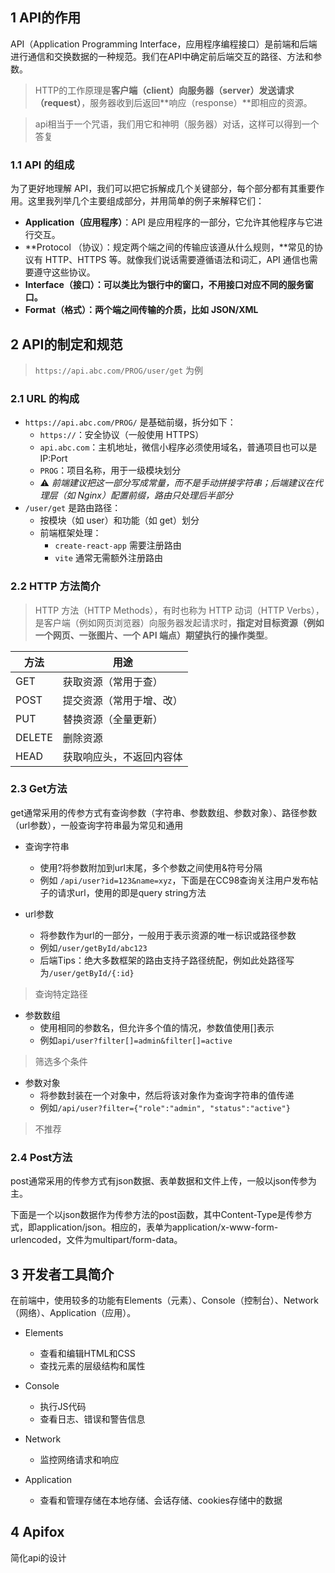 ## 1 API的作用

API（Application Programming Interface，应用程序编程接口）是前端和后端进行通信和交换数据的一种规范。我们在API中确定前后端交互的路径、方法和参数。

> HTTP的工作原理是**客户端（client）**向**服务器（server）**发送**请求（request）**，服务器收到后返回**响应（response）**即相应的资源。

> api相当于一个咒语，我们用它和神明（服务器）对话，这样可以得到一个答复

### 1.1 **API 的组成**

为了更好地理解 API，我们可以把它拆解成几个关键部分，每个部分都有其重要作用。这里我列举几个主要组成部分，并用简单的例子来解释它们：

- **Application（应用程序）**：API 是应用程序的一部分，它允许其他程序与它进行交互。
- **Protocol （协议）：规定两个端之间的传输应该遵从什么规则，**常见的协议有 HTTP、HTTPS 等。就像我们说话需要遵循语法和词汇，API 通信也需要遵守这些协议。
- **Interface（接口）：可以类比为银行中的窗口，不用接口对应不同的服务窗口。**
- **Format（格式）：两个端之间传输的介质，比如** **JSON/XML**

## 2 API的制定和规范

> `https://api.abc.com/PROG/user/get` 为例

### 2.1 URL 的构成

- `https://api.abc.com/PROG/` 是基础前缀，拆分如下：
  - `https://`：安全协议（一般使用 HTTPS）
  - `api.abc.com`：主机地址，微信小程序必须使用域名，普通项目也可以是 IP:Port
  - `PROG`：项目名称，用于一级模块划分
  - ⚠️ *前端建议把这一部分写成常量，而不是手动拼接字符串；后端建议在代理层（如 Nginx）配置前缀，路由只处理后半部分*
- `/user/get` 是路由路径：
  - 按模块（如 user）和功能（如 get）划分
  - 前端框架处理：
    - `create-react-app` 需要注册路由
    - `vite` 通常无需额外注册路由

### 2.2 HTTP 方法简介

>HTTP 方法（HTTP Methods），有时也称为 HTTP 动词（HTTP Verbs），是客户端（例如网页浏览器）向服务器发起请求时，**指定对目标资源（例如一个网页、一张图片、一个 API 端点）期望执行的操作类型**。

| 方法   | 用途                     |
| ------ | ------------------------ |
| GET    | 获取资源（常用于查）     |
| POST   | 提交资源（常用于增、改） |
| PUT    | 替换资源（全量更新）     |
| DELETE | 删除资源                 |
| HEAD   | 获取响应头，不返回内容体 |

### 2.3 Get方法

get通常采用的传参方式有查询参数（字符串、参数数组、参数对象）、路径参数（url参数），一般查询字符串最为常见和通用

- 查询字符串
  - 使用?将参数附加到url末尾，多个参数之间使用&符号分隔
  - 例如 `/api/user?id=123&name=xyz`，下面是在CC98查询关注用户发布帖子的请求url，使用的即是query string方法

- url参数
  - 将参数作为url的一部分，一般用于表示资源的唯一标识或路径参数
  - 例如`/user/getById/abc123` 
  - 后端Tips：绝大多数框架的路由支持子路径统配，例如此处路径写为`/user/getById/{:id}`

>查询特定路径

- 参数数组
  - 使用相同的参数名，但允许多个值的情况，参数值使用[]表示
  - 例如`api/user?filter[]=admin&filter[]=active`

> 筛选多个条件

- 参数对象
  - 将参数封装在一个对象中，然后将该对象作为查询字符串的值传递
  - 例如`/api/user?filter={"role":"admin", "status":"active"}`

> 不推荐

### 2.4 Post方法

post通常采用的传参方式有json数据、表单数据和文件上传，一般以json传参为主。

下面是一个以json数据作为传参方法的post函数，其中Content-Type是传参方式，即application/json。相应的，表单为application/x-www-form-urlencoded，文件为multipart/form-data。

## 3 开发者工具简介

在前端中，使用较多的功能有Elements（元素）、Console（控制台）、Network（网络）、Application（应用）。

- Elements
  - 查看和编辑HTML和CSS
  - 查找元素的层级结构和属性

- Console
  - 执行JS代码
  - 查看日志、错误和警告信息

- Network
  - 监控网络请求和响应

- Application
  - 查看和管理存储在本地存储、会话存储、cookies存储中的数据

## 4 **Apifox**

简化api的设计
